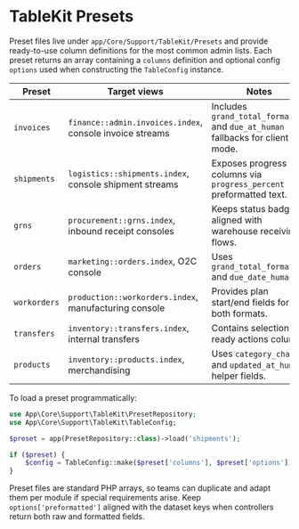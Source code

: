 # TableKit Presets

Preset files live under `app/Core/Support/TableKit/Presets` and provide ready-to-use column definitions for the most common admin lists. Each preset returns an array containing a `columns` definition and optional config `options` used when constructing the `TableConfig` instance.

| Preset | Target views | Notes |
| --- | --- | --- |
| `invoices` | `finance::admin.invoices.index`, console invoice streams | Includes `grand_total_formatted` and `due_at_human` fallbacks for client mode. |
| `shipments` | `logistics::shipments.index`, console shipment streams | Exposes progress columns via `progress_percent` preformatted text. |
| `grns` | `procurement::grns.index`, inbound receipt consoles | Keeps status badges aligned with warehouse receiving flows. |
| `orders` | `marketing::orders.index`, O2C console | Uses `grand_total_formatted` and `due_date_human`. |
| `workorders` | `production::workorders.index`, manufacturing console | Provides plan start/end fields for both formats. |
| `transfers` | `inventory::transfers.index`, internal transfers | Contains selection-ready actions column. |
| `products` | `inventory::products.index`, merchandising | Uses `category_chain` and `updated_at_human` helper fields. |

To load a preset programmatically:

```php
use App\Core\Support\TableKit\PresetRepository;
use App\Core\Support\TableKit\TableConfig;

$preset = app(PresetRepository::class)->load('shipments');

if ($preset) {
    $config = TableConfig::make($preset['columns'], $preset['options']);
}
```

Preset files are standard PHP arrays, so teams can duplicate and adapt them per module if special requirements arise. Keep `options['preformatted']` aligned with the dataset keys when controllers return both raw and formatted fields.
